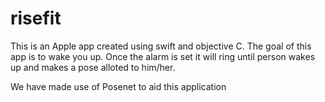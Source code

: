 # risefit
This is an Apple app created using swift and objective C. The goal of this app is to wake you up. Once the alarm is set it will ring until person wakes up and makes a pose alloted to him/her.

We have made use of Posenet to aid this application

